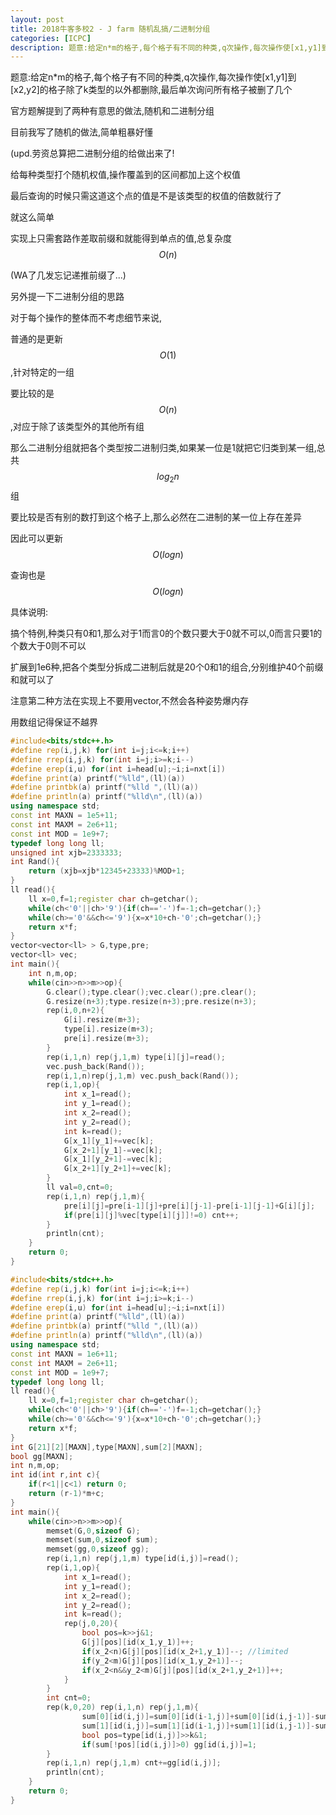 ```yaml
---
layout: post
title: 2018牛客多校2 - J farm 随机乱搞/二进制分组
categories: [ICPC]
description: 题意:给定n*m的格子,每个格子有不同的种类,q次操作,每次操作使[x1,y1]到[x2,y2]的格子除了k类型的以外都删除,最后单次询问所有格子被删了几个
---
```


题意:给定n*m的格子,每个格子有不同的种类,q次操作,每次操作使[x1,y1]到[x2,y2]的格子除了k类型的以外都删除,最后单次询问所有格子被删了几个
<!--more-->



官方题解提到了两种有意思的做法,随机和二进制分组

目前我写了随机的做法,简单粗暴好懂

(upd.劳资总算把二进制分组的给做出来了!


给每种类型打个随机权值,操作覆盖到的区间都加上这个权值

最后查询的时候只需这道这个点的值是不是该类型的权值的倍数就行了


就这么简单

实现上只需套路作差取前缀和就能得到单点的值,总复杂度$$O(n)$$

(WA了几发忘记递推前缀了...)

另外提一下二进制分组的思路

对于每个操作的整体而不考虑细节来说,

普通的是更新$$O(1)$$,针对特定的一组

要比较的是$$O(n)$$,对应于除了该类型外的其他所有组


那么二进制分组就把各个类型按二进制归类,如果某一位是1就把它归类到某一组,总共$$log_2n$$组

要比较是否有别的数打到这个格子上,那么必然在二进制的某一位上存在差异

因此可以更新$$O(logn)$$

查询也是$$O(logn)$$

具体说明:

搞个特例,种类只有0和1,那么对于1而言0的个数只要大于0就不可以,0而言只要1的个数大于0则不可以

扩展到1e6种,把各个类型分拆成二进制后就是20个0和1的组合,分别维护40个前缀和就可以了



注意第二种方法在实现上不要用vector,不然会各种姿势爆内存

用数组记得保证不越界

```C++
#include<bits/stdc++.h>
#define rep(i,j,k) for(int i=j;i<=k;i++)
#define rrep(i,j,k) for(int i=j;i>=k;i--)
#define erep(i,u) for(int i=head[u];~i;i=nxt[i])
#define print(a) printf("%lld",(ll)(a))
#define printbk(a) printf("%lld ",(ll)(a))
#define println(a) printf("%lld\n",(ll)(a))
using namespace std;
const int MAXN = 1e5+11;
const int MAXM = 2e6+11;
const int MOD = 1e9+7;
typedef long long ll;
unsigned int xjb=2333333;
int Rand(){
    return (xjb=xjb*12345+23333)%MOD+1;
}
ll read(){
    ll x=0,f=1;register char ch=getchar();
    while(ch<'0'||ch>'9'){if(ch=='-')f=-1;ch=getchar();}
    while(ch>='0'&&ch<='9'){x=x*10+ch-'0';ch=getchar();}
    return x*f;
}
vector<vector<ll> > G,type,pre;
vector<ll> vec;
int main(){
    int n,m,op;
    while(cin>>n>>m>>op){
        G.clear();type.clear();vec.clear();pre.clear();
        G.resize(n+3);type.resize(n+3);pre.resize(n+3);
        rep(i,0,n+2){
            G[i].resize(m+3);
            type[i].resize(m+3);
            pre[i].resize(m+3);
        }
        rep(i,1,n) rep(j,1,m) type[i][j]=read();
        vec.push_back(Rand());
        rep(i,1,n)rep(j,1,m) vec.push_back(Rand());
        rep(i,1,op){
            int x_1=read();
            int y_1=read();
            int x_2=read();
            int y_2=read();
            int k=read();
            G[x_1][y_1]+=vec[k];
            G[x_2+1][y_1]-=vec[k];
            G[x_1][y_2+1]-=vec[k];
            G[x_2+1][y_2+1]+=vec[k];
        }
        ll val=0,cnt=0;
        rep(i,1,n) rep(j,1,m){
            pre[i][j]=pre[i-1][j]+pre[i][j-1]-pre[i-1][j-1]+G[i][j];
            if(pre[i][j]%vec[type[i][j]]!=0) cnt++;
        }
        println(cnt);
    }
    return 0;
}
```

```C++
#include<bits/stdc++.h>
#define rep(i,j,k) for(int i=j;i<=k;i++)
#define rrep(i,j,k) for(int i=j;i>=k;i--)
#define erep(i,u) for(int i=head[u];~i;i=nxt[i])
#define print(a) printf("%lld",(ll)(a))
#define printbk(a) printf("%lld ",(ll)(a))
#define println(a) printf("%lld\n",(ll)(a))
using namespace std;
const int MAXN = 1e6+11;
const int MAXM = 2e6+11;
const int MOD = 1e9+7;
typedef long long ll;
ll read(){
    ll x=0,f=1;register char ch=getchar();
    while(ch<'0'||ch>'9'){if(ch=='-')f=-1;ch=getchar();}
    while(ch>='0'&&ch<='9'){x=x*10+ch-'0';ch=getchar();}
    return x*f;
}
int G[21][2][MAXN],type[MAXN],sum[2][MAXN];
bool gg[MAXN];
int n,m,op;
int id(int r,int c){
    if(r<1||c<1) return 0;
    return (r-1)*m+c;
}
int main(){
    while(cin>>n>>m>>op){
        memset(G,0,sizeof G);
        memset(sum,0,sizeof sum);
        memset(gg,0,sizeof gg);
        rep(i,1,n) rep(j,1,m) type[id(i,j)]=read();
        rep(i,1,op){
            int x_1=read();
            int y_1=read();
            int x_2=read();
            int y_2=read();
            int k=read();
            rep(j,0,20){
                bool pos=k>>j&1;
                G[j][pos][id(x_1,y_1)]++;
                if(x_2<n)G[j][pos][id(x_2+1,y_1)]--; //limited
                if(y_2<m)G[j][pos][id(x_1,y_2+1)]--;
                if(x_2<n&&y_2<m)G[j][pos][id(x_2+1,y_2+1)]++;
            }
        }
        int cnt=0;
        rep(k,0,20) rep(i,1,n) rep(j,1,m){
                sum[0][id(i,j)]=sum[0][id(i-1,j)]+sum[0][id(i,j-1)]-sum[0][id(i-1,j-1)]+G[k][0][id(i,j)];
                sum[1][id(i,j)]=sum[1][id(i-1,j)]+sum[1][id(i,j-1)]-sum[1][id(i-1,j-1)]+G[k][1][id(i,j)];
                bool pos=type[id(i,j)]>>k&1;
                if(sum[!pos][id(i,j)]>0) gg[id(i,j)]=1;
        }
        rep(i,1,n) rep(j,1,m) cnt+=gg[id(i,j)];
        println(cnt);
    }
    return 0;
}
```